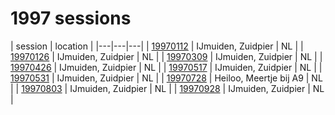 # 1997 sessions

| session | location |
|---|---|---|
| [19970112]() | IJmuiden, Zuidpier | NL |
| [19970126]() | IJmuiden, Zuidpier | NL |
| [19970309]() | IJmuiden, Zuidpier | NL |
| [19970426]() | IJmuiden, Zuidpier | NL |
| [19970517]() | IJmuiden, Zuidpier | NL |
| [19970531]() | IJmuiden, Zuidpier | NL |
| [19970728]() | Heiloo, Meertje bij A9 | NL |
| [19970803]() | IJmuiden, Zuidpier | NL |
| [19970928]() | IJmuiden, Zuidpier | NL |
